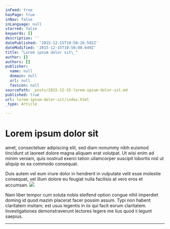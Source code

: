 ```yaml
---
inFeed: true
hasPage: true
inNav: false
inLanguage: null
starred: false
keywords: []
description: ''
datePublished: '2015-12-15T10:50:26.592Z'
dateModified: '2015-12-15T10:50:08.649Z'
title: "Lorem ipsum dolor sit\_"
author: []
authors: []
publisher:
  name: null
  domain: null
  url: null
  favicon: null
sourcePath: _posts/2015-12-15-lorem-ipsum-dolor-sit.md
published: true
url: lorem-ipsum-dolor-sit/index.html
_type: Article

---
```

# Lorem ipsum dolor sit 

amet, consectetuer adipiscing elit, sed diam nonummy nibh euismod tincidunt ut laoreet dolore magna aliquam erat volutpat. Ut wisi enim ad minim veniam, quis nostrud exerci tation ullamcorper suscipit lobortis nisl ut aliquip ex ea commodo consequat.

Duis autem vel eum iriure dolor in hendrerit in vulputate velit esse molestie consequat, vel illum dolore eu feugiat nulla facilisis at vero eros et accumsan.
![](https://s3-us-west-2.amazonaws.com/the-grid-img/p/fcfadedb9f7879919262f8492aeaebad4ef7c3eb.jpg)

Nam liber tempor cum soluta nobis eleifend option congue nihil imperdiet doming id quod mazim placerat facer possim assum. Typi non habent claritatem insitam; est usus legentis in iis qui facit eorum claritatem. Investigationes demonstraverunt lectores legere me lius quod ii legunt saepius.

****